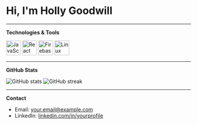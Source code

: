 # Hi, I'm Holly Goodwill

---

**Technologies & Tools**

<p>
  <img src="https://cdn.jsdelivr.net/gh/devicons/devicon/icons/javascript/javascript-original.svg" width="40" alt="JavaScript" />
  <img src="https://cdn.jsdelivr.net/gh/devicons/devicon/icons/react/react-original.svg" width="40" alt="React" />
  <img src="https://cdn.jsdelivr.net/gh/devicons/devicon/icons/firebase/firebase-plain.svg" width="40" alt="Firebase" />
  <img src="https://cdn.jsdelivr.net/gh/devicons/devicon/icons/linux/linux-original.svg" width="40" alt="Linux" />
</p>

---

**GitHub Stats**

<p>
  <img src="https://github-readme-stats.vercel.app/api?username=HoGoodDev&show_icons=true&theme=radical" alt="GitHub stats" />
  <img src="https://github-readme-streak-stats.herokuapp.com/?user=HoGoodDev&theme=radical" alt="GitHub streak" />
</p>

---

**Contact**

- Email: your.email@example.com  
- LinkedIn: [linkedin.com/in/yourprofile](https://linkedin.com/in/yourprofile)

